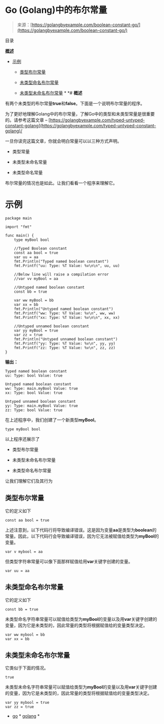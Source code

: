 <!--yml

类别：未分类

日期：2024-10-13 06:28:24

-->

# Go (Golang)中的布尔常量

> 来源：[https://golangbyexample.com/boolean-constant-go/](https://golangbyexample.com/boolean-constant-go/)

目录

**[概述](#Overview "Overview")**

+   [示例](#Example "Example")

    +   [类型布尔常量](#Typed_boolean_constant "Typed boolean constant")

    +   [未类型命名布尔常量](#Untyped_named_boolean_constant "Untyped named boolean constant")

    +   [未类型未命名布尔常量](#Untyped_unnamed_boolean_constant "Untyped unnamed boolean constant") *  *# **概述**

有两个未类型的布尔常量**true**和**false**。下面是一个说明布尔常量的程序。

为了更好地理解Golang中的布尔常量，了解Go中的类型和未类型常量是很重要的。请参考这篇文章 – [https://golangbyexample.com/typed-untyped-constant-golang](https://golangbyexample.com/typed-untyped-constant-golang)/

一旦你读完这篇文章，你就会明白常量可以以三种方式声明。

+   类型常量

+   未类型未命名常量

+   未类型命名常量

布尔常量的情况也是如此。让我们看看一个程序来理解它。

# **示例**

```
package main

import "fmt"

func main() {
	type myBool bool

	//Typed Boolean constant
	const aa bool = true
	var uu = aa
	fmt.Println("Typed named boolean constant")
	fmt.Printf("uu: Type: %T Value: %v\n\n", uu, uu)

	//Below line will raise a compilation error
	//var vv myBool = aa

	//Untyped named boolean constant
	const bb = true

	var ww myBool = bb
	var xx = bb
	fmt.Println("Untyped named boolean constant")
	fmt.Printf("ww: Type: %T Value: %v\n", ww, ww)
	fmt.Printf("xx: Type: %T Value: %v\n\n", xx, xx)

	//Untyped unnamed boolean constant
	var yy myBool = true
	var zz = true
	fmt.Println("Untyped unnamed boolean constant")
	fmt.Printf("yy: Type: %T Value: %v\n", yy, yy)
	fmt.Printf("zz: Type: %T Value: %v\n", zz, zz)
}
```

**输出：**

```
Typed named boolean constant
uu: Type: bool Value: true

Untyped named boolean constant
ww: Type: main.myBool Value: true
xx: Type: bool Value: true

Untyped unnamed boolean constant
yy: Type: main.myBool Value: true
zz: Type: bool Value: true
```

在上述程序中，我们创建了一个新类型**myBool**。

```
type myBool bool
```

以上程序还展示了

+   类型布尔常量

+   未类型未命名布尔常量

+   未类型命名布尔常量

让我们理解它们及其行为

## **类型布尔常量**

它的定义如下

```
const aa bool = true
```

上述注意到，以下代码行将导致编译错误。这是因为变量**aa**是类型为**boolean**的常量。因此，以下代码行会导致编译错误，因为它无法被赋值给类型为**myBool**的变量。

```
var v mybool = aa
```

但类型字符串常量可以像下面那样赋值给用**var**关键字创建的变量。

```
var uu = aa
```

## **未类型命名布尔常量**

它的定义如下

```
const bb = true
```

未类型命名字符串常量可以赋值给类型为**myBool**的变量以及用**var**关键字创建的变量，因为它是未类型的，因此常量的类型将根据赋值给的变量类型决定。

```
var ww mybool = bb
var xx = bb
```

## **未类型未命名布尔常量**

它类似于下面的情况。

```
true
```

未类型未命名字符串常量可以赋值给类型为**myBool**的变量以及用**var**关键字创建的变量，因为它是未类型的，因此常量的类型将根据赋值给的变量类型决定。

```
var yy mybool = true
var zz = true
```

+   [go](https://golangbyexample.com/tag/go/) * [golang](https://golangbyexample.com/tag/golang/) *
